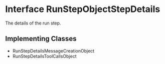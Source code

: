 

# Interface RunStepObjectStepDetails

The details of the run step.
## Implementing Classes

* RunStepDetailsMessageCreationObject
* RunStepDetailsToolCallsObject


